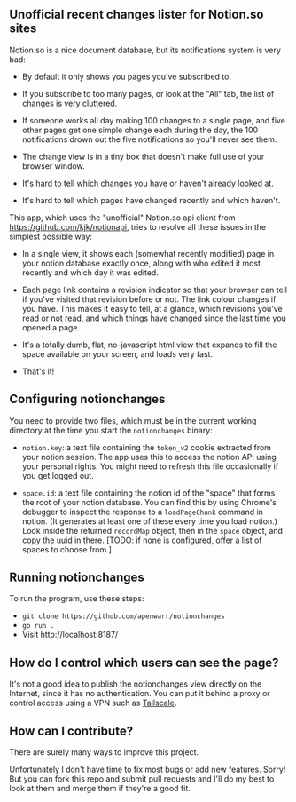 ## Unofficial recent changes lister for Notion.so sites

Notion.so is a nice document database, but its notifications system is very
bad:

- By default it only shows you pages you've subscribed to.

- If you subscribe to too many pages, or look at the "All" tab, the list of
  changes is very cluttered.

- If someone works all day making 100 changes to a single page, and five
  other pages get one simple change each during the day, the 100
  notifications drown out the five notifications so you'll never see them.

- The change view is in a tiny box that doesn't make full use of your
  browser window.

- It's hard to tell which changes you have or haven't already looked at.

- It's hard to tell which pages have changed recently and which haven't.

This app, which uses the "unofficial" Notion.so api client from
https://github.com/kjk/notionapi, tries to resolve all these issues in the
simplest possible way:

- In a single view, it shows each (somewhat recently modified) page in your
  notion database exactly once, along with who edited it most recently and
  which day it was edited.

- Each page link contains a revision indicator so that your browser can tell
  if you've visited that revision before or not. The link colour changes if
  you have. This makes it easy to tell, at a glance, which revisions you've
  read or not read, and which things have changed since the last time you
  opened a page.

- It's a totally dumb, flat, no-javascript html view that expands to fill
  the space available on your screen, and loads very fast.

- That's it!


## Configuring notionchanges

You need to provide two files, which must be in the current working
directory at the time you start the `notionchanges` binary:

- `notion.key`: a text file containing the `token_v2` cookie extracted from
  your notion session. The app uses this to access the notion API using your
  personal rights. You might need to refresh this file occasionally if you
  get logged out.

- `space.id`: a text file containing the notion id of the "space" that forms the root of your
  notion database. You can find this by using Chrome's debugger to inspect
  the response to a `loadPageChunk` command in notion. (It generates at
  least one of these every time you load notion.) Look inside the returned
  `recordMap` object, then in the `space` object, and copy the uuid in
  there. [TODO: if none is configured, offer a list of spaces to choose
  from.]


## Running notionchanges

To run the program, use these steps:

- `git clone https://github.com/apenwarr/notionchanges`
- `go run .`
- Visit http://localhost:8187/


## How do I control which users can see the page?

It's not a good idea to publish the notionchanges view directly on the
Internet, since it has no authentication. You can put it behind a proxy or
control access using a VPN such as [Tailscale](https://tailscale.com/).


## How can I contribute?

There are surely many ways to improve this project.

Unfortunately I don't have time to fix most bugs or add new features. Sorry!
But you can fork this repo and submit pull requests and I'll do my best to
look at them and merge them if they're a good fit.
